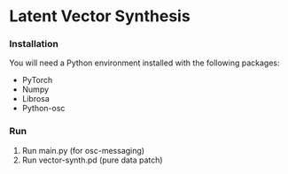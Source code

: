 # Latent Vector Synthesis

### Installation

You will need a Python environment installed with the following packages:

- PyTorch
- Numpy
- Librosa
- Python-osc

### Run

1. Run main.py (for osc-messaging)
2. Run vector-synth.pd (pure data patch)
